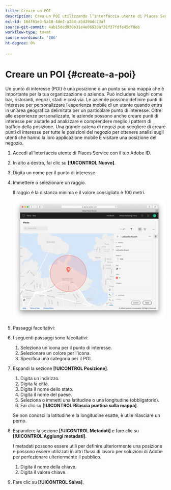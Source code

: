 ```yaml
---
title: Creare un POI
description: Crea un POI utilizzando l’interfaccia utente di Places Service.
exl-id: 16df61e3-5a18-4de4-a284-a5d394dc73af
source-git-commit: 4ab15ded930b31e4e06920af31f37fdfe45df8eb
workflow-type: tm+mt
source-wordcount: '286'
ht-degree: 0%

---
```


# Creare un POI {#create-a-poi}

Un punto di interesse (POI) è una posizione o un punto su una mappa che è importante per la tua organizzazione o azienda. Può includere luoghi come bar, ristoranti, negozi, stadi e così via. Le aziende possono definire punti di interesse per personalizzare l’esperienza mobile di un utente quando entra in un’area geografica delimitata per un particolare punto di interesse. Oltre alle esperienze personalizzate, le aziende possono anche creare punti di interesse per aiutarle ad analizzare e comprendere meglio i pattern di traffico della posizione. Una grande catena di negozi può scegliere di creare punti di interesse per tutte le posizioni del negozio per ottenere analisi sugli utenti che hanno la loro applicazione mobile E visitare una posizione del negozio.

1. Accedi all’interfaccia utente di Places Service con il tuo Adobe ID.
1. In alto a destra, fai clic su **[!UICONTROL Nuovo]**.
1. Digita un nome per il punto di interesse.
1. Immettere o selezionare un raggio.

   Il raggio è la distanza minima e il valore consigliato è 100 metri.

   ![definire un POI](/help/assets/define_poi.png)

1. Passaggi facoltativi:
1. I seguenti passaggi sono facoltativi:

   1. Seleziona un&#39;icona per il punto di interesse.
   1. Selezionare un colore per l&#39;icona.
   1. Specifica una categoria per il POI.

1. Espandi la sezione **[!UICONTROL Posizione]**.

   1. Digita un indirizzo.
   1. Digita la città.
   1. Digita il nome dello stato.
   1. Digita il nome del paese.
   1. Seleziona o immetti una latitudine o una longitudine (obbligatorio).
   1. Fai clic su **[!UICONTROL Rilascia puntina sulla mappa]**.

   Se non conosci la latitudine e la longitudine esatte, è utile rilasciare un perno.

1. Espandere la sezione **[!UICONTROL Metadati]** e fare clic su **[!UICONTROL Aggiungi metadati]**.

   I metadati possono essere utili per definire ulteriormente una posizione e possono essere utilizzati in altri flussi di lavoro per soluzioni di Adobe per perfezionare ulteriormente il pubblico.

   1. Digita il nome della chiave.
   1. Digita il valore chiave.

1. Fare clic su **[!UICONTROL Salva]**.
